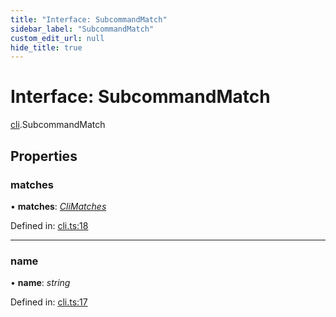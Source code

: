 ```yaml
---
title: "Interface: SubcommandMatch"
sidebar_label: "SubcommandMatch"
custom_edit_url: null
hide_title: true
---
```


# Interface: SubcommandMatch

[cli](../modules/cli.md).SubcommandMatch

## Properties

### matches

• **matches**: [*CliMatches*](cli.climatches.md)

Defined in: [cli.ts:18](https://github.com/tauri-apps/tauri/blob/b9cbaad4/api/src/cli.ts#L18)

___

### name

• **name**: *string*

Defined in: [cli.ts:17](https://github.com/tauri-apps/tauri/blob/b9cbaad4/api/src/cli.ts#L17)
